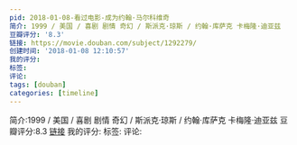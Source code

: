 ```yaml
---
pid: 2018-01-08-看过电影-成为约翰·马尔科维奇
简介: 1999 / 美国 / 喜剧 剧情 奇幻 / 斯派克·琼斯 / 约翰·库萨克 卡梅隆·迪亚兹
豆瓣评分: '8.3'
链接: https://movie.douban.com/subject/1292279/
创建时间: '2018-01-08 12:10:57'
我的评分:
标签:
评论:
tags: [douban]
categories: [timeline]
---
```

简介:1999 / 美国 / 喜剧 剧情 奇幻 / 斯派克·琼斯 / 约翰·库萨克 卡梅隆·迪亚兹
豆瓣评分:8.3
[链接](https://movie.douban.com/subject/1292279/)
我的评分:
标签:
评论:
